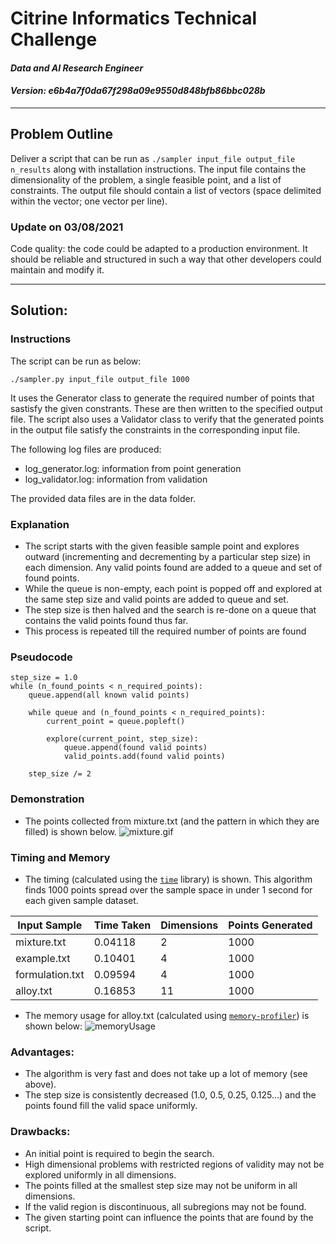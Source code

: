 # Citrine Informatics Technical Challenge
#### *Data and AI Research Engineer*
#### *Version: e6b4a7f0da67f298a09e9550d848bfb86bbc028b*
---

## Problem Outline
Deliver a script that can be run as `./sampler input_file output_file n_results` along with installation instructions. The input file contains the dimensionality of the problem, a single feasible point, and a list of constraints. The output file should contain a list of vectors (space delimited within the vector; one vector per line).

### Update on 03/08/2021
Code quality: the code could be adapted to a production environment. It should be reliable and structured in such a way that other developers could maintain and modify it.

---

## Solution:
### Instructions
The script can be run as below:

```./sampler.py input_file output_file 1000```

It uses the Generator class to generate the required number of points that sastisfy the given constrants. These are then written to the specified output file. The script also uses a Validator class to verify that the generated points in the output file satisfy the constraints in the corresponding input file.

The following log files are produced:
* log_generator.log: information from point generation
* log_validator.log: information from validation

The provided data files are in the data folder.

### Explanation
* The script starts with the given feasible sample point and explores outward (incrementing and decrementing by a particular step size) in each dimension. Any valid points found are added to a queue and set of found points.
* While the queue is non-empty, each point is popped off and explored at the same step size and valid points are added to queue and set.
* The step size is then halved and the search is re-done on a queue that contains the valid points found thus far.
* This process is repeated till the required number of points are found


### Pseudocode
```
step_size = 1.0
while (n_found_points < n_required_points):
    queue.append(all known valid points)

	while queue and (n_found_points < n_required_points):
        current_point = queue.popleft()
        
        explore(current_point, step_size):
            queue.append(found valid points)
            valid_points.add(found valid points)
    
    step_size /= 2
```

### Demonstration
* The points collected from mixture.txt (and the pattern in which they are filled) is shown below.
![mixture.gif](images/mixture.gif)

### Timing and Memory
* The timing (calculated using the [`time`](https://docs.python.org/3/library/time.html) library) is shown.
This algorithm finds 1000 points spread over the sample space in under 1 second for each given sample dataset. 

| Input Sample      | Time Taken    | Dimensions    | Points Generated  |
| ---               | ---           | ---           | ---               |
| mixture.txt       | 0.04118       | 2             | 1000              |
| example.txt       | 0.10401       | 4             | 1000              |
| formulation.txt   | 0.09594       | 4             | 1000              |
| alloy.txt         | 0.16853       | 11            | 1000              |

* The memory usage for alloy.txt (calculated using [`memory-profiler`](https://pypi.org/project/memory-profiler/)) is shown below:
![memoryUsage](images/mprof_plot_alloys.png)

### Advantages:
* The algorithm is very fast and does not take up a lot of memory (see above).
* The step size is consistently decreased (1.0, 0.5, 0.25, 0.125…) and the points found fill the valid space uniformly.

### Drawbacks:
* An initial point is required to begin the search.
* High dimensional problems with restricted regions of validity may not be explored uniformly in all dimensions.
* The points filled at the smallest step size may not be uniform in all dimensions.
* If the valid region is discontinuous, all subregions may not be found.
* The given starting point can influence the points that are found by the script.
